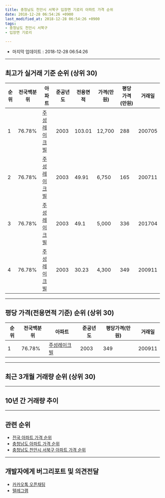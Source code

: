 ```yaml
---
title: 충청남도 천안시 서북구 입장면 기로리 아파트 가격 순위
date: 2018-12-28 06:54:26 +0900
last_modified_at: 2018-12-28 06:54:26 +0900
tags:
- 충청남도 천안시 서북구
- 입장면 기로리

---
```


* 마지막 업데이트 : 2018-12-28 06:54:26

---

## 최고가 실거래 기준 순위 (상위 30)


|순위|전국백분위|아파트|준공년도|전용면적|가격(만원)|평당가격(만원)|거래일|
|---|---|---|---|---|---|---|---|
|1|76.78%|[주성레이크빌](https://search.naver.com/search.naver?query=%EC%B6%A9%EC%B2%AD%EB%82%A8%EB%8F%84+%EC%B2%9C%EC%95%88%EC%8B%9C+%EC%84%9C%EB%B6%81%EA%B5%AC+%EC%9E%85%EC%9E%A5%EB%A9%B4+%EA%B8%B0%EB%A1%9C%EB%A6%AC+%EC%A3%BC%EC%84%B1%EB%A0%88%EC%9D%B4%ED%81%AC%EB%B9%8C)|2003|103.01|12,700|288|200705|
|2|76.78%|[주성레이크빌](https://search.naver.com/search.naver?query=%EC%B6%A9%EC%B2%AD%EB%82%A8%EB%8F%84+%EC%B2%9C%EC%95%88%EC%8B%9C+%EC%84%9C%EB%B6%81%EA%B5%AC+%EC%9E%85%EC%9E%A5%EB%A9%B4+%EA%B8%B0%EB%A1%9C%EB%A6%AC+%EC%A3%BC%EC%84%B1%EB%A0%88%EC%9D%B4%ED%81%AC%EB%B9%8C)|2003|49.91|6,750|165|200711|
|3|76.78%|[주성레이크빌](https://search.naver.com/search.naver?query=%EC%B6%A9%EC%B2%AD%EB%82%A8%EB%8F%84+%EC%B2%9C%EC%95%88%EC%8B%9C+%EC%84%9C%EB%B6%81%EA%B5%AC+%EC%9E%85%EC%9E%A5%EB%A9%B4+%EA%B8%B0%EB%A1%9C%EB%A6%AC+%EC%A3%BC%EC%84%B1%EB%A0%88%EC%9D%B4%ED%81%AC%EB%B9%8C)|2003|49.1|5,000|336|201704|
|4|76.78%|[주성레이크빌](https://search.naver.com/search.naver?query=%EC%B6%A9%EC%B2%AD%EB%82%A8%EB%8F%84+%EC%B2%9C%EC%95%88%EC%8B%9C+%EC%84%9C%EB%B6%81%EA%B5%AC+%EC%9E%85%EC%9E%A5%EB%A9%B4+%EA%B8%B0%EB%A1%9C%EB%A6%AC+%EC%A3%BC%EC%84%B1%EB%A0%88%EC%9D%B4%ED%81%AC%EB%B9%8C)|2003|30.23|4,300|349|200911|


---

## 평당 가격(전용면적 기준) 순위 (상위 30)


|순위|전국백분위|아파트|준공년도|평당가격(만원)|거래일|
|---|---|---|---|---|---|
|1|76.78%|[주성레이크빌](https://search.naver.com/search.naver?query=%EC%B6%A9%EC%B2%AD%EB%82%A8%EB%8F%84+%EC%B2%9C%EC%95%88%EC%8B%9C+%EC%84%9C%EB%B6%81%EA%B5%AC+%EC%9E%85%EC%9E%A5%EB%A9%B4+%EA%B8%B0%EB%A1%9C%EB%A6%AC+%EC%A3%BC%EC%84%B1%EB%A0%88%EC%9D%B4%ED%81%AC%EB%B9%8C)|2003|349|200911|


---

## 최근 3개월 거래량 순위 (상위 30)


<div style="width:100%;">
    <canvas id="deal_count_ranking" height="250"></canvas>
</div>


<script>
new Chart(document.getElementById("deal_count_ranking"), {
    type: 'horizontalBar',
    data: {
        labels: ['주성레이크빌'],
        datasets: [{
            label: '실거래 수',
            data: [3],
            borderColor: "rgba(255, 0, 128, 1)",
            backgroundColor: "rgba(255, 0, 128, 0.5)",
            fill: false,
        }]
    },
    options: {
        responsive: true,
        title: {
            display: true,
            text: '최근 3개월 거래량 순위'
        },
        tooltips: {
            mode: 'index',
            intersect: false,
            callbacks: {
                title: function(tooltipItems, data) {
                    return "실거래 수:";
                },
                label: function(tooltipItem, data) {
                    return data.labels[tooltipItem.index] + ": " + tooltipItem.xLabel;
                }
            }
        },
        hover: {
            mode: 'nearest',
            intersect: true
        },
        scales: {
            xAxes: [{
                display: true,
                scaleLabel: {
                    display: true,
                    labelString: '실거래 수'
                },
                ticks: {
                    suggestedMin: 0,
                }
            }],
            yAxes: [{
                display: true,
                ticks: {
                    autoSkip: false,
                    callback: function(value, index, values) {
                        if (value.length > 15)
                            return value.substr(0, 13) + "...";
                        else
                            return value;
                    }
                },
                scaleLabel: {
                    display: false,
                }
            }]
        }
    }
});

</script>


---

## 10년 간 거래량 추이


<div style="width:100%;">
    <canvas id="deal_progress" height="250"></canvas>
</div>

<script>
new Chart(document.getElementById("deal_progress"), {
    type: 'line',
    data: {
        labels: ['200812','200901','200902','200903','200904','200905','200906','200907','200908','200909','200910','200911','200912','201001','201002','201003','201004','201005','201006','201007','201008','201009','201010','201011','201012','201101','201102','201103','201104','201105','201106','201107','201108','201109','201110','201111','201112','201201','201202','201203','201204','201205','201206','201207','201208','201209','201210','201211','201212','201301','201302','201303','201304','201305','201306','201307','201308','201309','201310','201311','201312','201401','201402','201403','201404','201405','201406','201407','201408','201409','201410','201411','201412','201501','201502','201503','201504','201505','201506','201507','201508','201509','201510','201511','201512','201601','201602','201603','201604','201605','201606','201607','201608','201609','201610','201611','201612','201701','201702','201703','201704','201705','201706','201707','201708','201709','201710','201711','201712','201801','201802','201803','201804','201805','201806','201807','201808','201809','201810','201811','201812'],
        datasets: [{
            label: '실거래 수',
            pointRadius: 1,
            data: [2, 1, 0, 1, 2, 1, 0, 1, 1, 1, 1, 1, 1, 0, 0, 4, 0, 0, 3, 0, 0, 0, 2, 0, 0, 0, 0, 0, 3, 0, 1, 2, 1, 1, 2, 3, 3, 2, 5, 8, 11, 7, 5, 0, 4, 3, 5, 4, 4, 2, 2, 2, 4, 6, 4, 5, 4, 0, 1, 0, 2, 3, 2, 0, 2, 0, 2, 2, 0, 4, 0, 0, 1, 0, 0, 1, 0, 2, 0, 0, 0, 0, 0, 1, 2, 1, 0, 0, 0, 1, 0, 1, 2, 0, 0, 0, 0, 1, 2, 3, 2, 3, 1, 0, 3, 1, 2, 1, 0, 0, 0, 3, 2, 2, 1, 3, 1, 1, 2, 1, 0],
            borderColor: "rgba(255, 201, 14, 1)",
            backgroundColor: "rgba(255, 201, 14, 0.5)",
            fill: true,
        }]
    },
    options: {
        responsive: true,
        title: {
            display: true,
            text: '10년간 거래량 추이'
        },
        tooltips: {
            mode: 'index',
            intersect: false,
        },
        hover: {
            mode: 'nearest',
            intersect: true
        },
        scales: {
            xAxes: [{
                display: true,
                scaleLabel: {
                    display: true,
                    labelString: '년/월'
                }
            }],
            yAxes: [{
                display: true,
                ticks: {
                    suggestedMin: 0,
                },
                scaleLabel: {
                    display: true,
                    labelString: '실거래 수'
                }
            }]
        }
    }
});

</script>


---

## 관련 순위

- [전국 아파트 가격 순위](https://inasie.github.io/apt-ranking/전국)
- [충청남도 아파트 가격 순위](https://inasie.github.io/apt-ranking/충청남도)
- [충청남도 천안시 서북구 아파트 가격 순위](https://inasie.github.io/apt-ranking/충청남도-천안시-서북구)


---

## 개발자에게 버그리포트 및 의견전달

- [카카오톡 오픈채팅](https://open.kakao.com/o/gLJUAP4)
- [텔레그램](https://t.me/inasie)

